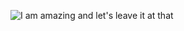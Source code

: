 ![I am amazing and let's leave it at that](https://user-images.githubusercontent.com/37085550/101722330-3cbd1800-3a67-11eb-965e-464544fd689e.gif)

<!--
**AMax23/AMax23** is a ✨ _special_ ✨ repository because its `README.md` (this file) appears on your GitHub profile.

Here are some ideas to get you started:

- 🔭 I’m currently working on ...
- 🌱 I’m currently learning ...
- 👯 I’m looking to collaborate on ...
- 🤔 I’m looking for help with ...
- 💬 Ask me about ...
- 📫 How to reach me: ...
- 😄 Pronouns: ...
- ⚡ Fun fact: ...
-->
